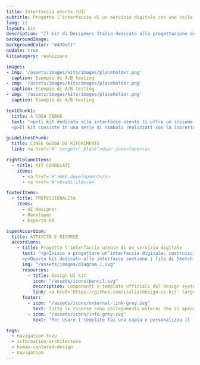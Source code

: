 ```yaml
---
title: Interfaccia utente (UI)
subtitle: Progetta l’interfaccia di un servizio digitale con uno stile grafico semplice e coerente
lang: it
layout: kit
description: "Il kit di Designers Italia dedicato alla progettazione delle interfacce digitali della Pubblica Amministrazione"
backgroundImage:
backgroundColor: "#439af1"
nodate: true
kitcategory: realizzare

images:
- img: '/assets/images/kits/images/placeholder.png'
  caption: Esempio di A/B testing
- img: '/assets/images/kits/images/placeholder.png'
  caption: Esempio di A/B testing
- img: '/assets/images/kits/images/placeholder.png'
  caption: Esempio di A/B testing

textChunk1:
  title: A COSA SERVE
  text: "<p>ll kit dedicato alle interfacce utente ti offre un insieme di componenti visivi già pronti per assemblare il front-end di siti web e applicazioni.</p>
  <p>Il kit consiste in una serie di simboli realizzati con la libreria Sketch, ovvero porzioni pre-lavorate finalizzate alla progettazione di un’interfaccia digitale con uno stile visivo definito e coerente. I simboli ti consentono di costruire un prototipo con le varie schermate necessarie, che possono poi essere rese interattive -  e gestite in maniera collaborativa nell’ambito di un team di lavoro - su Invision.</p>"

guideLinesChunk:
  title: LINEE GUIDA DI RIFERIMENTO
  link: <a href='#' target="_blank">User interface</a>

rightColumnItems:
  - title: KIT CORRELATI
    items:
      - <a href='#'>Web development</a>
      - <a href='#'>Usabilità</a>

footerItems:
  - title: PROFESSIONALITÀ
    items:
      - UI designer
      - Developer
      - Esperto UX

superAccordion:
  title: ATTIVITÀ E RISORSE
  accordions:
    - title: Progetta l'interfaccia utente di un servizio digitale
      text: "<p>Inizia a progettare un’interfaccia digitale: costruisci un prototipo interattivo per declinare il tuo progetto secondo uno stile visivo coerente e tenere conto dell’interazione utente. </p>
      <p>Questo kit dedicato alle interfacce contiene i file di Sketch necessari da cui partire per la fase di progettazione (grid system, colors, typography, buttons…)e una libreria di icone. Grazie all’interazione con il team di sviluppo, il prototipo che avrai realizzato diventerà il prodotto.</p>"
      img: "/assets/images/diagram_1.svg"
      resources:
        - title: Design UI kit
          icon: "/assets/icons/pencil.svg"
          description: Componenti e template ufficiali del design system di Designers Italia
          link: <a href='https://github.com/italia/design-ui-kit' target="_blank">Vai alla risorsa</a>
      footer:
        - icon: "/assets/icons/external-link-grey.svg"
          text: Tutte le risorse sono collegamenti esterni che si aprono in una nuova finestra.
        - icon: "/assets/icons/info-grey.svg"
          text: "Per usare i template fai una copia e personalizza il file: trovi le istruzioni nella prima pagina della risorsa."

tags:
  - navigation-tree
  - information-architecture
  - human-centered-design
  - navigation
---
```

